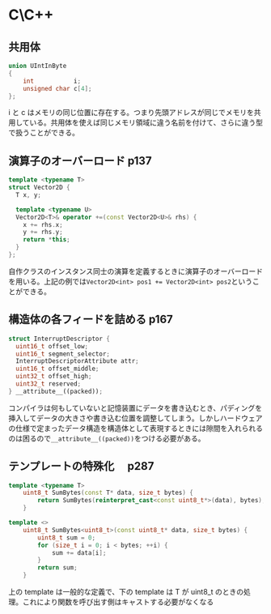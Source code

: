 # C\C++

## 共用体

```c++
union UIntInByte
{
    int           i;
    unsigned char c[4];
};
```

i と c はメモリの同じ位置に存在する。つまり先頭アドレスが同じでメモリを共用している。共用体を使えば同じメモリ領域に違う名前を付けて、さらに違う型で扱うことができる。

## 演算子のオーバーロード p137

```c++
template <typename T>
struct Vector2D {
  T x, y;

  template <typename U>
  Vector2D<T>& operator +=(const Vector2D<U>& rhs) {
    x += rhs.x;
    y += rhs.y;
    return *this;
  }
};
```

自作クラスのインスタンス同士の演算を定義するときに演算子のオーバーロードを用いる。上記の例では`Vector2D<int> pos1 += Vector2D<int> pos2`ということができる。

## 構造体の各フィードを詰める p167

```c++
struct InterruptDescriptor {
  uint16_t offset_low;
  uint16_t segment_selector;
  InterruptDescriptorAttribute attr;
  uint16_t offset_middle;
  uint32_t offset_high;
  uint32_t reserved;
} __attribute__((packed));
```

コンパイラは何もしていないと記憶装置にデータを書き込むとき、パディングを挿入してデータの大きさや書き込む位置を調整してしまう。しかしハードウェアの仕様で定まったデータ構造を構造体として表現するときには隙間を入れられるのは困るので`__attribute__((packed))`をつける必要がある。

## テンプレートの特殊化　 p287

```c++
template <typename T>
    uint8_t SumBytes(const T* data, size_t bytes) {
        return SumBytes(reinterpret_cast<const uint8_t*>(data), bytes);
    }

template <>
    uint8_t SumBytes<uint8_t>(const uint8_t* data, size_t bytes) {
        uint8_t sum = 0;
        for (size_t i = 0; i < bytes; ++i) {
            sum += data[i];
        }
        return sum;
    }
```

上の template は一般的な定義で、下の template は T が uint8_t のときの処理。これにより関数を呼び出す側はキャストする必要がなくなる

